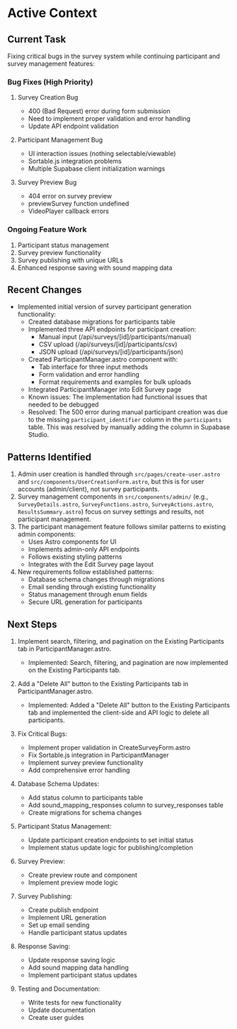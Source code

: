 # Active Context

## Current Task

Fixing critical bugs in the survey system while continuing participant and survey management features:

### Bug Fixes (High Priority)
1. Survey Creation Bug
   - 400 (Bad Request) error during form submission
   - Need to implement proper validation and error handling
   - Update API endpoint validation

2. Participant Management Bug
   - UI interaction issues (nothing selectable/viewable)
   - Sortable.js integration problems
   - Multiple Supabase client initialization warnings

3. Survey Preview Bug
   - 404 error on survey preview
   - previewSurvey function undefined
   - VideoPlayer callback errors

### Ongoing Feature Work
1. Participant status management
2. Survey preview functionality
3. Survey publishing with unique URLs
4. Enhanced response saving with sound mapping data

## Recent Changes

- Implemented initial version of survey participant generation functionality:
  - Created database migrations for participants table
  - Implemented three API endpoints for participant creation:
    - Manual input (/api/surveys/[id]/participants/manual)
    - CSV upload (/api/surveys/[id]/participants/csv)
    - JSON upload (/api/surveys/[id]/participants/json)
  - Created ParticipantManager.astro component with:
    - Tab interface for three input methods
    - Form validation and error handling
    - Format requirements and examples for bulk uploads
  - Integrated ParticipantManager into Edit Survey page
  - Known issues: The implementation had functional issues that needed to be debugged
  - Resolved: The 500 error during manual participant creation was due to the missing `participant_identifier` column in the `participants` table. This was resolved by manually adding the column in Supabase Studio.

## Patterns Identified

1. Admin user creation is handled through `src/pages/create-user.astro` and `src/components/UserCreationForm.astro`, but this is for user accounts (admin/client), not survey participants.
2. Survey management components in `src/components/admin/` (e.g., `SurveyDetails.astro`, `SurveyFunctions.astro`, `SurveyActions.astro`, `ResultsSummary.astro`) focus on survey settings and results, not participant management.
3. The participant management feature follows similar patterns to existing admin components:
   - Uses Astro components for UI
   - Implements admin-only API endpoints
   - Follows existing styling patterns
   - Integrates with the Edit Survey page layout
4. New requirements follow established patterns:
   - Database schema changes through migrations
   - Email sending through existing functionality
   - Status management through enum fields
   - Secure URL generation for participants


## Next Steps

1. Implement search, filtering, and pagination on the Existing Participants tab in ParticipantManager.astro.
   - Implemented: Search, filtering, and pagination are now implemented on the Existing Participants tab.
2. Add a "Delete All" button to the Existing Participants tab in ParticipantManager.astro.
   - Implemented: Added a "Delete All" button to the Existing Participants tab and implemented the client-side and API logic to delete all participants.
3. Fix Critical Bugs:
   - Implement proper validation in CreateSurveyForm.astro
   - Fix Sortable.js integration in ParticipantManager
   - Implement survey preview functionality
   - Add comprehensive error handling
2. Database Schema Updates:
   - Add status column to participants table
   - Add sound_mapping_responses column to survey_responses table
   - Create migrations for schema changes

3. Participant Status Management:
   - Update participant creation endpoints to set initial status
   - Implement status update logic for publishing/completion

4. Survey Preview:
   - Create preview route and component
   - Implement preview mode logic

5. Survey Publishing:
   - Create publish endpoint
   - Implement URL generation
   - Set up email sending
   - Handle participant status updates

6. Response Saving:
   - Update response saving logic
   - Add sound mapping data handling
   - Implement participant status updates

7. Testing and Documentation:
   - Write tests for new functionality
   - Update documentation
   - Create user guides